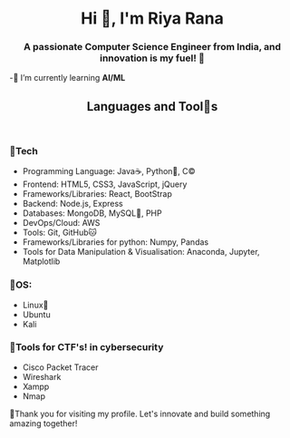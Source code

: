 <h1 align="center">Hi 👋, I'm Riya Rana</h1>
<h3 align="center">A passionate Computer Science Engineer from India, and innovation is my fuel! 🚀</h3>


 -🔗 I’m currently learning **AI/ML**        

<!--   - How to reach me **riya.rana1432@gmail.com**        -->


<!-- <h3 align="left">Connect with me:</h3>
     <p>9341105700</p>    -->
</p>

  <header>
    <h2>Languages and Tool💭s</h2>
  </header>
  <main>
   <h3>🔵Tech</h3>
  <ul>
    <li>Programming Language: Java☕️, Python🐍, C©</li>
    <li>Frontend: HTML5, CSS3, JavaScript, jQuery</li>
    <li>Frameworks/Libraries: React, BootStrap</li>
    <li>Backend: Node.js, Express</li>
    <li>Databases: MongoDB, MySQL🐬, PHP</li>
    <li>DevOps/Cloud: AWS</li>
    <li>Tools: Git, GitHub🐱</li>
    <li>Frameworks/Libraries for python: Numpy, Pandas</li>
    <li>Tools for Data Manipulation & Visualisation: Anaconda, Jupyter, Matplotlib</</li>
  </ul>
    <h3>🔵OS:</h3>
    <ul>
      <li>Linux🐧</li>
      <li>Ubuntu</li>
      <li>Kali</li>
    </ul>
    <h3>🔵Tools for CTF's! in cybersecurity</h3>
    <ul>
      <li>Cisco Packet Tracer</li>
      <li>Wireshark</li>
      <li>Xampp</li>
      <li>Nmap</li>
    </ul>
  </main>

  <p>🔖Thank you for visiting my profile. Let's innovate and build something amazing together!</p>
